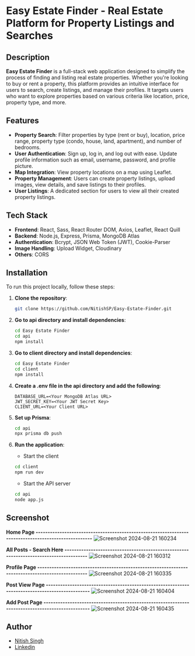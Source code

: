 # Easy Estate Finder - Real Estate Platform for Property Listings and Searches

## Description

**Easy Estate Finder** is a full-stack web application designed to simplify the process of finding and listing real estate properties. Whether you're looking to buy or rent a property, this platform provides an intuitive interface for users to search, create listings, and manage their profiles. It targets users who want to explore properties based on various criteria like location, price, property type, and more.

## Features

- **Property Search**: Filter properties by type (rent or buy), location, price range, property type (condo, house, land, apartment), and number of bedrooms.
- **User Authentication**: Sign up, log in, and log out with ease. Update profile information such as email, username, password, and profile picture.
- **Map Integration**: View property locations on a map using Leaflet.
- **Property Management**: Users can create property listings, upload images, view details, and save listings to their profiles.
- **User Listings**: A dedicated section for users to view all their created property listings.

## Tech Stack

- **Frontend**: React, Sass, React Router DOM, Axios, Leaflet, React Quill
- **Backend**: Node.js, Express, Prisma, MongoDB Atlas
- **Authentication**: Bcrypt, JSON Web Token (JWT), Cookie-Parser
- **Image Handling**: Upload Widget, Cloudinary
- **Others**: CORS

## Installation

To run this project locally, follow these steps:

1. **Clone the repository**:
   ```bash
   git clone https://github.com/NitishSP/Easy-Estate-Finder.git
2. **Go to api directory and install dependencies**:
   ```bash
   cd Easy Estate Finder
   cd api
   npm install
3. **Go to client directory and install dependencies**:
   ```bash
   cd Easy Estate Finder
   cd client
   npm install
4. **Create a .env file in the api directory and add the following**:
   ```
   DATABASE_URL=<Your MongoDB Atlas URL>
   JWT_SECRET_KEY=<Your JWT Secret Key>
   CLIENT_URL=<Your Client URL>
   ```
   
6. **Set up Prisma**:
    ```bash
   cd api
   npx prisma db push
    
7. **Run the application**:
   - Start the client
   ```bash
   cd client
   npm run dev
   ```

   - Start the API server
   ```bash
   cd api
   node app.js
   ```

## Screenshot
**Home Page ----------------------------------------------------------------------------------------------------**
![Screenshot 2024-08-21 160234](https://github.com/user-attachments/assets/98819efd-215e-4f69-a2d2-a02c00244d84)

**All Posts - Search Here --------------------------------------------------------------------------------------**
![Screenshot 2024-08-21 160312](https://github.com/user-attachments/assets/05085f30-83d8-42c5-84ce-dcdc24ace0e3)

**Profile Page -------------------------------------------------------------------------------------------------**
![Screenshot 2024-08-21 160335](https://github.com/user-attachments/assets/253c8242-7c80-413c-b791-2ec59a36183c)

**Post View Page -----------------------------------------------------------------------------------------------**
![Screenshot 2024-08-21 160404](https://github.com/user-attachments/assets/f689ec9d-6123-4648-bb7f-f00840ea63ad)

**Add Post Page ------------------------------------------------------------------------------------------------**
![Screenshot 2024-08-21 160435](https://github.com/user-attachments/assets/455d5786-92e6-4689-a7e2-ebd0810a0df2)


## Author
- [Nitish Singh](https://github.com/NitishSP)
- [Linkedin](https://www.linkedin.com/in/nitishsp/)
   


